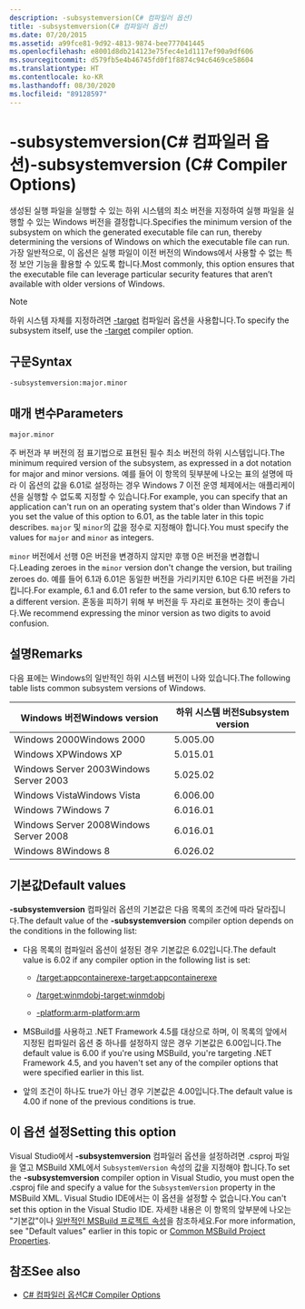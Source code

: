 ```yaml
---
description: -subsystemversion(C# 컴파일러 옵션)
title: -subsystemversion(C# 컴파일러 옵션)
ms.date: 07/20/2015
ms.assetid: a99fce81-9d92-4813-9874-bee777041445
ms.openlocfilehash: e8001d8db214123e75fec4e1d1117ef90a9df606
ms.sourcegitcommit: d579fb5e4b46745fd0f1f8874c94c6469ce58604
ms.translationtype: HT
ms.contentlocale: ko-KR
ms.lasthandoff: 08/30/2020
ms.locfileid: "89128597"
---
```

# <a name="-subsystemversion-c-compiler-options"></a><span data-ttu-id="b1938-103">-subsystemversion(C# 컴파일러 옵션)</span><span class="sxs-lookup"><span data-stu-id="b1938-103">-subsystemversion (C# Compiler Options)</span></span>

<span data-ttu-id="b1938-104">생성된 실행 파일을 실행할 수 있는 하위 시스템의 최소 버전을 지정하여 실행 파일을 실행할 수 있는 Windows 버전을 결정합니다.</span><span class="sxs-lookup"><span data-stu-id="b1938-104">Specifies the minimum version of the subsystem on which the generated executable file can run, thereby determining the versions of Windows on which the executable file can run.</span></span> <span data-ttu-id="b1938-105">가장 일반적으로, 이 옵션은 실행 파일이 이전 버전의 Windows에서 사용할 수 없는 특정 보안 기능을 활용할 수 있도록 합니다.</span><span class="sxs-lookup"><span data-stu-id="b1938-105">Most commonly, this option ensures that the executable file can leverage particular security features that aren’t available with older versions of Windows.</span></span>

> [!NOTE]
> <span data-ttu-id="b1938-106">하위 시스템 자체를 지정하려면 [-target](./target-compiler-option.md) 컴파일러 옵션을 사용합니다.</span><span class="sxs-lookup"><span data-stu-id="b1938-106">To specify the subsystem itself, use the [-target](./target-compiler-option.md) compiler option.</span></span>

## <a name="syntax"></a><span data-ttu-id="b1938-107">구문</span><span class="sxs-lookup"><span data-stu-id="b1938-107">Syntax</span></span>

```console
-subsystemversion:major.minor
```

## <a name="parameters"></a><span data-ttu-id="b1938-108">매개 변수</span><span class="sxs-lookup"><span data-stu-id="b1938-108">Parameters</span></span>

`major.minor`

<span data-ttu-id="b1938-109">주 버전과 부 버전의 점 표기법으로 표현된 필수 최소 버전의 하위 시스템입니다.</span><span class="sxs-lookup"><span data-stu-id="b1938-109">The minimum required version of the subsystem, as expressed in a dot notation for major and minor versions.</span></span> <span data-ttu-id="b1938-110">예를 들어 이 항목의 뒷부분에 나오는 표의 설명에 따라 이 옵션의 값을 6.01로 설정하는 경우 Windows 7 이전 운영 체제에서는 애플리케이션을 실행할 수 없도록 지정할 수 있습니다.</span><span class="sxs-lookup"><span data-stu-id="b1938-110">For example, you can specify that an application can't run on an operating system that's older than Windows 7 if you set the value of this option to 6.01, as the table later in this topic describes.</span></span> <span data-ttu-id="b1938-111">`major` 및 `minor`의 값을 정수로 지정해야 합니다.</span><span class="sxs-lookup"><span data-stu-id="b1938-111">You must specify the values for `major` and `minor` as integers.</span></span>

<span data-ttu-id="b1938-112">`minor` 버전에서 선행 0은 버전을 변경하지 않지만 후행 0은 버전을 변경합니다.</span><span class="sxs-lookup"><span data-stu-id="b1938-112">Leading zeroes in the `minor` version don't change the version, but trailing zeroes do.</span></span> <span data-ttu-id="b1938-113">예를 들어 6.1과 6.01은 동일한 버전을 가리키지만 6.10은 다른 버전을 가리킵니다.</span><span class="sxs-lookup"><span data-stu-id="b1938-113">For example, 6.1 and 6.01 refer to the same version, but 6.10 refers to a different version.</span></span> <span data-ttu-id="b1938-114">혼동을 피하기 위해 부 버전을 두 자리로 표현하는 것이 좋습니다.</span><span class="sxs-lookup"><span data-stu-id="b1938-114">We recommend expressing the minor version as two digits to avoid confusion.</span></span>

## <a name="remarks"></a><span data-ttu-id="b1938-115">설명</span><span class="sxs-lookup"><span data-stu-id="b1938-115">Remarks</span></span>

<span data-ttu-id="b1938-116">다음 표에는 Windows의 일반적인 하위 시스템 버전이 나와 있습니다.</span><span class="sxs-lookup"><span data-stu-id="b1938-116">The following table lists common subsystem versions of Windows.</span></span>

|<span data-ttu-id="b1938-117">Windows 버전</span><span class="sxs-lookup"><span data-stu-id="b1938-117">Windows version</span></span>|<span data-ttu-id="b1938-118">하위 시스템 버전</span><span class="sxs-lookup"><span data-stu-id="b1938-118">Subsystem version</span></span>|
|---------------------|-----------------------|
|<span data-ttu-id="b1938-119">Windows 2000</span><span class="sxs-lookup"><span data-stu-id="b1938-119">Windows 2000</span></span>|<span data-ttu-id="b1938-120">5.00</span><span class="sxs-lookup"><span data-stu-id="b1938-120">5.00</span></span>|
|<span data-ttu-id="b1938-121">Windows XP</span><span class="sxs-lookup"><span data-stu-id="b1938-121">Windows XP</span></span>|<span data-ttu-id="b1938-122">5.01</span><span class="sxs-lookup"><span data-stu-id="b1938-122">5.01</span></span>|
|<span data-ttu-id="b1938-123">Windows Server 2003</span><span class="sxs-lookup"><span data-stu-id="b1938-123">Windows Server 2003</span></span>|<span data-ttu-id="b1938-124">5.02</span><span class="sxs-lookup"><span data-stu-id="b1938-124">5.02</span></span>|
|<span data-ttu-id="b1938-125">Windows Vista</span><span class="sxs-lookup"><span data-stu-id="b1938-125">Windows Vista</span></span>|<span data-ttu-id="b1938-126">6.00</span><span class="sxs-lookup"><span data-stu-id="b1938-126">6.00</span></span>|
|<span data-ttu-id="b1938-127">Windows 7</span><span class="sxs-lookup"><span data-stu-id="b1938-127">Windows 7</span></span>|<span data-ttu-id="b1938-128">6.01</span><span class="sxs-lookup"><span data-stu-id="b1938-128">6.01</span></span>|
|<span data-ttu-id="b1938-129">Windows Server 2008</span><span class="sxs-lookup"><span data-stu-id="b1938-129">Windows Server 2008</span></span>|<span data-ttu-id="b1938-130">6.01</span><span class="sxs-lookup"><span data-stu-id="b1938-130">6.01</span></span>|
|<span data-ttu-id="b1938-131">Windows 8</span><span class="sxs-lookup"><span data-stu-id="b1938-131">Windows 8</span></span>|<span data-ttu-id="b1938-132">6.02</span><span class="sxs-lookup"><span data-stu-id="b1938-132">6.02</span></span>|

## <a name="default-values"></a><span data-ttu-id="b1938-133">기본값</span><span class="sxs-lookup"><span data-stu-id="b1938-133">Default values</span></span>

<span data-ttu-id="b1938-134">**-subsystemversion** 컴파일러 옵션의 기본값은 다음 목록의 조건에 따라 달라집니다.</span><span class="sxs-lookup"><span data-stu-id="b1938-134">The default value of the **-subsystemversion** compiler option depends on the conditions in the following list:</span></span>

- <span data-ttu-id="b1938-135">다음 목록의 컴파일러 옵션이 설정된 경우 기본값은 6.02입니다.</span><span class="sxs-lookup"><span data-stu-id="b1938-135">The default value is 6.02 if any compiler option in the following list is set:</span></span>

  - [<span data-ttu-id="b1938-136">/target:appcontainerexe</span><span class="sxs-lookup"><span data-stu-id="b1938-136">-target:appcontainerexe</span></span>](./target-appcontainerexe-compiler-option.md)

  - [<span data-ttu-id="b1938-137">/target:winmdobj</span><span class="sxs-lookup"><span data-stu-id="b1938-137">-target:winmdobj</span></span>](./target-winmdobj-compiler-option.md)

  - [<span data-ttu-id="b1938-138">-platform:arm</span><span class="sxs-lookup"><span data-stu-id="b1938-138">-platform:arm</span></span>](./platform-compiler-option.md)

- <span data-ttu-id="b1938-139">MSBuild를 사용하고 .NET Framework 4.5를 대상으로 하며, 이 목록의 앞에서 지정된 컴파일러 옵션 중 하나를 설정하지 않은 경우 기본값은 6.00입니다.</span><span class="sxs-lookup"><span data-stu-id="b1938-139">The default value is 6.00 if you're using MSBuild, you're targeting .NET Framework 4.5, and you haven't set any of the compiler options that were specified earlier in this list.</span></span>

- <span data-ttu-id="b1938-140">앞의 조건이 하나도 true가 아닌 경우 기본값은 4.00입니다.</span><span class="sxs-lookup"><span data-stu-id="b1938-140">The default value is 4.00 if none of the previous conditions is true.</span></span>

## <a name="setting-this-option"></a><span data-ttu-id="b1938-141">이 옵션 설정</span><span class="sxs-lookup"><span data-stu-id="b1938-141">Setting this option</span></span>

<span data-ttu-id="b1938-142">Visual Studio에서 **-subsystemversion** 컴파일러 옵션을 설정하려면 .csproj 파일을 열고 MSBuild XML에서 `SubsystemVersion` 속성의 값을 지정해야 합니다.</span><span class="sxs-lookup"><span data-stu-id="b1938-142">To set the **-subsystemversion** compiler option in Visual Studio, you must open the .csproj file and specify a value for the `SubsystemVersion` property in the MSBuild XML.</span></span> <span data-ttu-id="b1938-143">Visual Studio IDE에서는 이 옵션을 설정할 수 없습니다.</span><span class="sxs-lookup"><span data-stu-id="b1938-143">You can't set this option in the Visual Studio IDE.</span></span> <span data-ttu-id="b1938-144">자세한 내용은 이 항목의 앞부분에 나오는 "기본값"이나 [일반적인 MSBuild 프로젝트 속성](/visualstudio/msbuild/common-msbuild-project-properties)을 참조하세요.</span><span class="sxs-lookup"><span data-stu-id="b1938-144">For more information, see "Default values" earlier in this topic or [Common MSBuild Project Properties](/visualstudio/msbuild/common-msbuild-project-properties).</span></span>

## <a name="see-also"></a><span data-ttu-id="b1938-145">참조</span><span class="sxs-lookup"><span data-stu-id="b1938-145">See also</span></span>

- [<span data-ttu-id="b1938-146">C# 컴파일러 옵션</span><span class="sxs-lookup"><span data-stu-id="b1938-146">C# Compiler Options</span></span>](./index.md)
